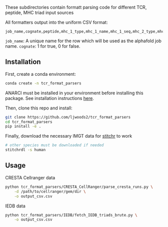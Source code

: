 
These subdirectories contain formatt parsing code for different TCR, peptide, MHC triad input sources

All formatters output into the uniform CSV format:

```
job_name,cognate,peptide,mhc_1_type,mhc_1_name,mhc_1_seq,mhc_2_type,mhc_2_name,mhc_2_seq,tcr_1_type,tcr_1_name,tcr_1_seq,tcr_2_type,tcr_2_name,tcr_2_seq
```

`job_name`: A unique name for the row which will be used as the alphafold job name.
`cognate`: 1 for true, 0 for false.


## Installation

First, create a conda environment:

```bash
conda create -n tcr_format_parsers
```

ANARCI must be installed in your environment before installing this package. See installation instructions [here](https://github.com/oxpig/ANARCI).

Then, clone this repo and install:
```bash
git clone https://github.com/ljwoods2/tcr_format_parsers
cd tcr_format_parsers
pip install -e .
```

Finally, download the necessary IMGT data for [stitchr](https://github.com/JamieHeather/stitchr) to work
```bash
# other species must be downloaded if needed
stitchrdl -s human 
```

## Usage

CRESTA Cellranger data
```bash
python tcr_format_parsers/CRESTA_CellRanger/parse_cresta_runs.py \
    -d /path/to/cellranger/gem/dir \
    -o output_csv.csv
```

IEDB data
```bash
python tcr_format_parsers/IEDB/fetch_IEDB_triads_brute.py \
    -o output_csv.csv
```
